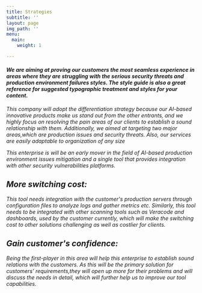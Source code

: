 ```yaml
---
title: Strategies
subtitle: ''
layout: page
img_path: ''
menu:
  main:
    weight: 1

---
```

#### _We are aiming at proving our customers the most seamless experience in areas where they are struggling with the serious security threats and production environment failures styles. The style guide is also a great reference for suggested typographic treatment and styles for your content._

_This company will adopt the differentiation strategy because our AI-based innovative products make us stand out from the other entrants, and we highly  focus on resolving the pain areas of our clients to establish a sound relationship with them. Additionally, we aimed at targeting two major areas,which are production issues and security threats. Also, our services are easily adaptable to organization of any size_ 

_This enterprise is will be an early mover in the field of AI-based production environment issues mitigation and a single tool that provides integration with other security vulnerabilities platforms._

## _More switching cost:_ 

_This tool needs integration with the customer's production servers through configuration files to analyze logs and gather metrics etc. Similarly, this tool needs to be integrated with other scanning tools such as Veracode and dashboards, used by the customer currently, which will make the switching cost to other solutions challenging as well as costlier for clients._

## _Gain customer's confidence:_ 

_Being the first-player in this area will help this enterprise to establish sound relations with the customers. As this will be the primary solution for customers' requirements,they will open up more for their problems and will discuss the needs in detail, which will further help us to improve our tool capabilities._